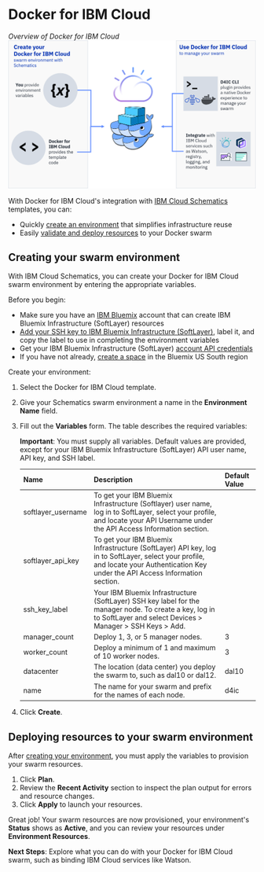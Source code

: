 # Docker for IBM Cloud

_Overview of Docker for IBM Cloud_
![Docker for IBM Cloud Overview](img/d4ic-ov.png)

With Docker for IBM Cloud's integration with [IBM Cloud Schematics](https://console.bluemix.net/docs/services/schematics/index.html#gettingstarted) templates, you can:
* Quickly [create an environment](#creating_your_swarm_environment) that simplifies infrastructure reuse
* Easily [validate and deploy resources](#deploying_resources_to_your_swarm_environment) to your Docker swarm

## Creating your swarm environment
With IBM Cloud Schematics, you can create your Docker for IBM Cloud swarm environment by entering the appropriate variables.

Before you begin:
* Make sure you have an [IBM Bluemix](https://console.bluemix.net/registration/) account that can create IBM Bluemix Infrastructure (SoftLayer) resources
* [Add your SSH key to IBM Bluemix Infrastructure (SoftLayer)](https://knowledgelayer.softlayer.com/procedure/add-ssh-key), label it, and copy the label to use in completing the environment variables
* Get your IBM Bluemix Infrastructure (SoftLayer) [account API credentials](https://knowledgelayer.softlayer.com/procedure/retrieve-your-api-key)
* If you have not already, [create a space](https://console.bluemix.net/docs/admin/orgs_spaces.html#spaceinfo) in the Bluemix US South region

Create your environment:
1. Select the Docker for IBM Cloud template.
2. Give your Schematics swarm environment a name in the **Environment Name** field.
3. Fill out the **Variables** form. The table describes the required variables:

    **Important**: You must supply all variables. Default values are provided, except for your IBM Bluemix Infrastructure (SoftLayer) API user name, API key, and SSH label.

    | Name | Description | Default Value |
    | ---- | ----------- | ------------- |
    | softlayer_username | To get your IBM Bluemix Infrastructure (Softlayer) user name, log in to SoftLayer, select your profile, and locate your API Username under the API Access Information section. | |
    | softlayer_api_key | To get your IBM Bluemix Infrastructure (SoftLayer) API key, log in to SoftLayer, select your profile, and locate your Authentication Key under the API Access Information section. | |
    | ssh_key_label | Your IBM Bluemix Infrastructure (SoftLayer) SSH key label for the manager node. To create a key, log in to SoftLayer and select Devices > Manager > SSH Keys > Add. | |
    | manager_count | Deploy 1, 3, or 5 manager nodes. | 3 |
    | worker_count | Deploy a minimum of 1 and maximum of 10 worker nodes. | 3 |
    | datacenter | The location (data center) you deploy the swarm to, such as dal10 or dal12. | dal10 |
    | name | The name for your swarm and prefix for the names of each node. | d4ic |

4. Click **Create**.

## Deploying resources to your swarm environment
After [creating your environment](#creating_your_swarm_environment), you must apply the variables to provision your swarm resources.

1. Click **Plan**.
2. Review the **Recent Activity** section to inspect the plan output for errors and resource changes.
3. Click **Apply** to launch your resources.

Great job! Your swarm resources are now provisioned, your environment's **Status** shows as **Active**, and you can review your resources under **Environment Resources**.

**Next Steps**: Explore what you can do with your Docker for IBM Cloud swarm, such as binding IBM Cloud services like Watson.<!--Need to add link to docs once those are available-->
